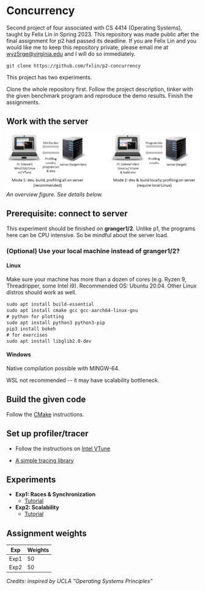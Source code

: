 # Concurrency

Second project of four associated with CS 4414 (Operating Systems), taught by Felix Lin in Spring 2023. This repository was made public after the final assignment for p2 had passed its deadline. If you are Felix Lin and you would like me to keep this repository private, please email me at wyz5rge@virginia.edu and I will do so immediately.

```
git clone https://github.com/fxlin/p2-concurrency
```

This project has two experiments. 

Clone the whole repository first. Follow the project description, tinker with the given benchmark program and reproduce the demo results. Finish the assignments. 

## Work with the server
![](figures/workflow.png)
*An overview figure. See details below.* 

## Prerequisite: connect to server

This experiment should be finished on **granger1/2**. Unlike p1, the programs here can be CPU intensive. So be mindful about the server load. 

### (Optional) Use your local machine instead of granger1/2? 

#### Linux

Make sure your machine has more than a dozen of cores (e.g. Ryzen 9, Threadripper, some Intel i9). Recommended OS: Ubuntu 20.04. Other Linux distros should work as well. 

```
sudo apt install build-essential
sudo apt install cmake gcc gcc-aarch64-linux-gnu 
# python for plotting
sudo apt install python3 python3-pip
pip3 install bokeh
# for exercises
sudo apt install libglib2.0-dev
```

#### Windows

Native compilation possible with MINGW-64. 

WSL not recommended -- it may have scalability bottleneck. 

## Build the given code

Follow the [CMake](cmake.md) instructions. 

## Set up profiler/tracer

* Follow the instructions on [Intel VTune](./vtune.md)

* [A simple tracing library](./measurement.md) 

## Experiments

* **Exp1: Races & Synchronization** 
  * [Tutorial](./exp1.md)
  <!---  * [Exercises](./exp1-assignment.md) (cs6456 students: refer to MS teams for your assignments instead) --->
* **Exp2: Scalability** 
  * [Tutorial](./exp2.md)
  <!----  * [Exercises](./exp2-assignment.md) (cs6456 students: refer to MS teams for your assignments instead) --->

## Assignment weights

| Exp                                 | Weights |
| ----------------------------------- | ------- |
| Exp1               | 50      |
| Exp2        | 50      |

*Credits: inspired by UCLA "Operating Systems Principles"*

